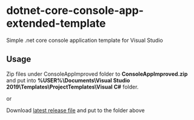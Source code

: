 # dotnet-core-console-app-extended-template
Simple .net core console application template for Visual Studio

## Usage
Zip files under ConsoleAppImproved folder to **ConsoleAppImproved.zip** and put into
**%USER%\Documents\Visual Studio 2019\Templates\ProjectTemplates\Visual C#** folder.

or

Download [latest release file](https://github.com/ak84ak/dotnet-core-console-app-extended-template/releases/download/v0.1/ConsoleAppImproved.zip) and put to the folder above
